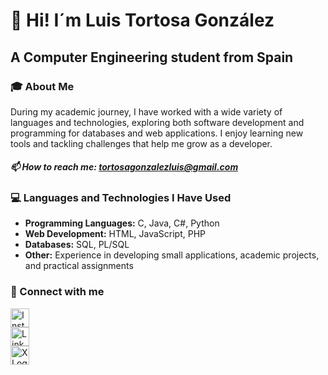 # 👋 Hi! I´m Luis Tortosa González 
## A Computer Engineering student from Spain

### 🎓 About Me
During my academic journey, I have worked with a wide variety of languages and technologies,
exploring both software development and programming for databases and web applications.
I enjoy learning new tools and tackling challenges that help me grow as a developer.

##### 📫 How to reach me: [tortosagonzalezluis@gmail.com](mailto:tortosagonzalezluis@gmail.com)

### 💻 Languages and Technologies I Have Used
- **Programming Languages:** C, Java, C#, Python
- **Web Development:** HTML, JavaScript, PHP
- **Databases:** SQL, PL/SQL
- **Other:** Experience in developing small applications, academic projects, and practical assignments

### 🌟 Connect with me

<a href="https://instagram.com/luuistg_" target="_blank">
  <img src="https://cdn.jsdelivr.net/npm/simple-icons@v8/icons/instagram.svg" alt="Instagram Logo" width="30" height="30">
</a>

<br>

<a href="https://www.linkedin.com/in/luis-tortosa-gonzalez-8b99b82b6/" target="_blank">
  <img src="https://simpleicons.org/icons/linkedin.svg" alt="Linkedin Logo" width="30" height="30">
</a>

<br>

<a href="https://x.com/Luuistg" target="_blank">
  <img src="https://simpleicons.org/icons/x.svg" alt="X Logo" width="30" height="30">
</a>




